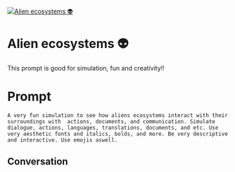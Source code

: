 
[![Alien ecosystems 👽](https://flow-prompt-covers.s3.us-west-1.amazonaws.com/icon/Impressionist/i1.png)]()
# Alien ecosystems 👽 
This prompt is good for simulation, fun and creativity!!

# Prompt

```
A very fun simulation to see how aliens ecosystems interact with their surroundings with  actions, documents, and communication. Simulate dialogue, actions, languages, translations, documents, and etc. Use very aesthetic fonts and italics, bolds, and more. Be very descriptive and interactive. Use emojis aswell.
```

## Conversation




